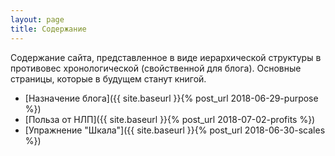 ```yaml
---
layout: page
title: Содержание
---
```


Содержание сайта, представленное в виде иерархической структуры в
противовес хронологической (свойственной для блога).  Основные
страницы, которые в будущем станут книгой.

* [Назначение блога]({{ site.baseurl }}{% post_url 2018-06-29-purpose %})
* [Польза от НЛП]({{ site.baseurl }}{% post_url 2018-07-02-profits %})
* [Упражнение "Шкала"]({{ site.baseurl }}{% post_url 2018-06-30-scales %})
